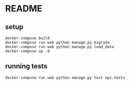 # README

## setup
```shell
docker-compose build
docker-compose run web python manage.py migrate
docker-compose run web python manage.py load_data
docker-compose up -d
```

## running tests

```shell
docker-compose run web python manage.py test api.tests
```